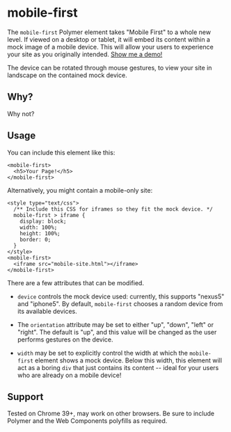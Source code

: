 mobile-first
============

The `mobile-first` Polymer element takes "Mobile First" to a whole new level. If viewed on a desktop or tablet, it will embed its content within a mock image of a mobile device. This will allow your users to experience your site as you originally intended. [Show me a demo!](http://samthor.github.io/mobile-first/)

The device can be rotated through mouse gestures, to view your site in landscape on the contained mock device.

## Why?

Why not?

## Usage

You can include this element like this:

    <mobile-first>
      <h5>Your Page!</h5>
    </mobile-first>

Alternatively, you might contain a mobile-only site:

    <style type="text/css">
      /** Include this CSS for iframes so they fit the mock device. */
      mobile-first > iframe {
        display: block;
        width: 100%;
        height: 100%;
        border: 0;
      }
    </style>
    <mobile-first>
      <iframe src="mobile-site.html"></iframe>
    </mobile-first>

There are a few attributes that can be modified.

* `device` controls the mock device used: currently, this supports "nexus5" and "iphone5". By default, `mobile-first` chooses a random device from its available devices.

* The `orientation` attribute may be set to either "up", "down", "left" or "right". The default is "up", and this value will be changed as the user performs gestures on the device.

* `width` may be set to explicitly control the width at which the `mobile-first` element shows a mock device. Below this width, this element will act as a boring `div` that just contains its content -- ideal for your users who are already on a mobile device!

## Support

Tested on Chrome 39+, may work on other browsers. Be sure to include Polymer and the Web Components polyfills as required.

